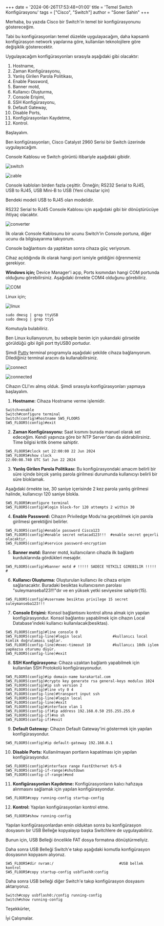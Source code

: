 +++
date = '2024-06-26T17:53:48+01:00'
title = 'Temel Switch Konfigürasyonu'
tags = ["Cisco", "Switch"]
author = "Soner Sahin"
+++

Merhaba, bu yazıda Cisco bir Switch'in temel bir konfigürasyonunu göstereceğim. 

Tabi bu konfigürasyonları temel düzelde uygulayacağım, daha kapsamlı konfigürasyon network yapılarına göre, kullanılan teknolojilere göre değişiklik gösterecektir.

Uygulayacağım konfigürasyonları sırasıyla aşağıdaki gibi olacaktır:

1. Hostname,
2. Zaman Konfigürasyonu,
3. Yanlış Girilen Parola Politikası,
4. Enable Password,
5. Banner motd,
6. Kullanıcı Oluşturma,
7. Console Erişimi,
8. SSH Konfigürasyonu,
9. Default Gateway, 
10. Disable Ports,
11. Konfigürasyonları Kaydetme,
12. Kontrol.

Başlayalım.

Ben konfigürasyonları, Cisco Catalyst 2960 Serisi bir Switch üzerinde uygulayacağım.

Console Kablosu  ve Switch görüntü itibariyle aşağıdaki gibidir. 

![switch](/images/switch-configuration/1.jpg)

![cable](/images/switch-configuration/2.jpg)

Console kabloları birden fazla çeşittir. 
Örneğin; 
RS232 Serial to RJ45,  
USB to RJ45,
USB Mini-B to USB (Yeni cihazlar için)

Bendeki modeli USB to RJ45 olan modelidir. 

RS232 Serial to RJ45 Console Kablosu için aşağıdaki gibi bir dönüştürücüye ihtiyaç olacaktır.

![converter](/images/switch-configuration/3.jpg)


İlk olarak Console Kablosunu bir ucunu Switch'in Console portuna, diğer ucunu da bilgisayarıma takıyorum. 

Console bağlantısını da yaptıktan sonra cihaza güç veriyorum.

Cihaz açıldığında ilk olarak hangi port ismiyle geldiğini öğrenmemiz gerekiyor.

**Windows için;**
Device Manager'i açıp, Ports kısmından hangi COM portunda olduğunu görebilirsiniz. Aşağıdaki örnekte COM4 olduğunu görebiliriz.

![COM](/images/switch-configuration/5.png)

Linux için;

![linux](/images/switch-configuration/4.png)

 ```
 sudo dmesg | grep ttyUSB
 sudo dmesg | grep ttyS
```
 
Komutuyla bulabiliriz.
 
Ben Linux kullanıyorum, bu sebeple benim için yukarıdaki görselde görüldüğü gibi ilgili port ttyUSB0 portudur.

Şimdi [Putty](https://www.putty.org/) terminal programıyla aşağıdaki şekilde cihaza bağlanıyorum. Dilediğiniz terminal aracını da kullanabilirsiniz.

![connect](/images/switch-configuration/6.png)

![connected](/images/switch-configuration/7.png)

Cihazın CLI'ını almış olduk. Şimdi sırasıyla konfigürasyonları yapmaya başlayalım.

1. **Hostname:**
Cihaza Hostname verme işlemidir.

```
Switch>enable
Switch#configure terminal
Switch(config)#hostname SW5_FLOOR5
SW5_FLOOR5(config)#exit
```

2. **Zaman Konfigürasyonu:**
Saat kısmını burada manuel olarak set edeceğim. Kendi yapınıza göre bir NTP Server'dan da aldırabilirsiniz. Time bilgisi kritik öneme sahiptir.

```
SW5_FLOOR5#clock set 22:00:00 22 Jun 2024    
SW5_FLOOR5#show clock
22:00:08.740 UTC Sat Jun 22 2024
```

3. **Yanlış Girilen Parola Politikası:**
Bu konfigürasyondaki amacım belirli bir süre içinde birçok yanlış parola girilmesi durumunda kullanıcıyı belirli bir süre bloklamak.

Aşağıdaki örnekte ise, 30 saniye içerisinde 2 kez parola yanlış girilmesi halinde, kullanıcıyı 120 saniye blokla.

```
SW5_FLOOR5#configure terminal
SW5_FLOOR5(config)#login block-for 120 attempts 2 within 30
```

4. **Enable Password:**
Cihazın Priviledge Modu'na geçebilmek için parola girilmesi gerektiğini belirler.

```
SW5_FLOOR5(config)#enable password Cisco123
SW5_FLOOR5(config)#enable secret netacad123!!!  #enable secret geçerli olacaktır.
SW5_FLOOR5(config)#service password-encryption
```

5. **Banner motd:**
Banner motd, kullanıcıların cihazla ilk bağlantı kurduklarında gördükleri mesajdır. 

```
SW5_FLOOR5(config)#banner motd # !!!!! SADECE YETKILI GIREBILIR !!!!! #
```

6. **Kullanıcı Oluşturma:**
Oluşturulan kullanıcı ile cihaza erişim sağlanacaktır. Buradaki besiktas kullanıcısının parolası "suleymanseba123!!!"dır ve en yüksek yetki seviyesine sahiptir(15).

```
SW5_FLOOR5(config)#username besiktas privilege 15 secret suleymanseba123!!!
```

7. **Console Erişimi:**
Konsol bağlantısını kontrol altına almak için yapılan konfigürasyondur. Konsol bağlantısı yapabilmek için cihazın Local Database'indeki kullanıcı kullanılacak(besiktas).

```
SW5_FLOOR5(config)#line console 0
SW5_FLOOR5(config-line)#login local              #kullanıcı local kimlik doğrulaması sağlar.
SW5_FLOOR5(config-line)#exec-timeout 10          #kullanıcı 10dk işlem yapmazsa oturumu düşür.
SW5_FLOOR5(config-line)#exit
```

8. **SSH Konfigürasyonu:**
Cihaza uzaktan bağlantı yapabilmek için kullanılan SSH Protokolü konfigürasyonudur.

```
SW5_FLOOR5(config)#ip domain-name karakartal.com
SW5_FLOOR5(config)#crypto key generate rsa general-keys modulus 1024
SW5_FLOOR5(config)#ip ssh version 2
SW5_FLOOR5(config)#line vty 0 4
SW5_FLOOR5(config-line)#transport input ssh
SW5_FLOOR5(config-line)#login local
SW5_FLOOR5(config-line)#exit
SW5_FLOOR5(config)#interface vlan 1
SW5_FLOOR5(config-if)#ip address 192.168.0.50 255.255.255.0
SW5_FLOOR5(config-if)#no sh
SW5_FLOOR5(config-if)#exit
```

9. **Default Gateway:**
Cihazın Default Gateway'ini göstermek için yapılan konfigürasyondur.

```
SW5_FLOOR5(config)#ip default-gateway 192.168.0.1
```

10. **Disable Ports:**
Kullanılmayan portların kapatılması için yapılan konfigürasyondur.

```
SW5_FLOOR5(config)#interface range FastEthernet 0/5-8
SW5_FLOOR5(config-if-range)#shutdown
SW5_FLOOR5(config-if-range)#end
```

11. **Konfigürasyonları Kaydetme:**
Konfigürasyonların kalıcı hafızaya alınmasını sağlamak için yapılan konfigürasyondur.

```
SW5_FLOOR5#copy running-config startup-config
```

12. **Kontrol:**
Yapılan konfigürasyonları kontrol etme.

```
SW5_FLOOR5#show running-config
```

Yapılan konfigürasyonlardan emin olduktan sonra bu konfigürasyon dosyasını bir USB Belleğe kopyalayıp başka Switchlere de uygulayabiliriz. 

Bunun için, USB Belleği öncelikle FAT dosya formatına dönüştürmeliyiz.

Daha sonra USB Belleği Switch'e takıp aşağıdaki komutla konfigürasyon dosyasının kopyasını alıyoruz.

```
SW5_FLOOR5#dir nvram:/                              #USB bellek kontrol
SW5_FLOOR5#copy startup-config usbflash0:config
```

Daha sonra USB belleği diğer Switch'e takıp konfigürasyon dosyasını aktarıyoruz.

```
Switch#copy usbflash0:/config running-config
Switch#show running-config
```

Teşekkürler,

İyi Çalışmalar.